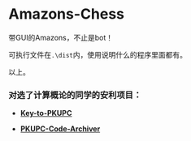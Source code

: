 # Amazons-Chess
 带GUI的Amazons，不止是bot！



可执行文件在`.\dist`内，使用说明什么的程序里面都有。

以上。

### 对选了计算概论的同学的安利项目：

- **[Key-to-PKUPC](https://github.com/wr786/Key-to-PKUPC)**

- **[PKUPC-Code-Archiver](https://github.com/wr786/PKUPC-Code-Archiver)**

